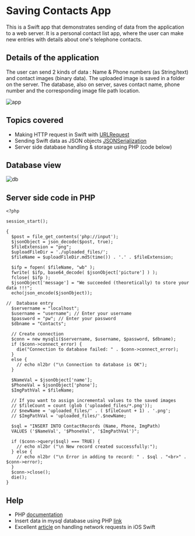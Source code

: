 # Saving Contacts App

This is a Swift app that demonstrates sending of data from the application to a web server. It is a personal contact list app, where the user can make new entries with details about one's telephone contacts.

## Details of the application
The user can send 2 kinds of data : Name & Phone numbers (as String/text) and contact images (binary data). The uploaded image is saved in a folder on the server. The database, also on server, saves contact name, phone number and the corresponding image file path location.

![app](https://github.com/d-misra/Swift-Apps/blob/master/Project%203%20-%20Image%20%26%20data%20to%20Server/Thumbnail.png)

## Topics covered
- Making HTTP request in Swift with [URLRequest](https://developer.apple.com/documentation/foundation/urlrequest)
- Sending Swift data as JSON objects [JSONSerialization](https://developer.apple.com/documentation/foundation/jsonserialization)
- Server side database handling & storage using PHP (code below)

## Database view

![db](https://github.com/d-misra/Swift-Apps/blob/master/Project%203%20-%20Image%20%26%20data%20to%20Server/Db.png)

## Server side code in PHP
```
<?php

session_start();

{
  $post = file_get_contents('php://input');
  $jsonObject = json_decode($post, true);
  $fileExtension = "png";
  $uploadFileDir = './uploaded_files/';
  $fileName = $uploadFileDir.md5(time()) . '.' . $fileExtension;

  $ifp = fopen( $fileName, "wb" );
  fwrite( $ifp, base64_decode( $jsonObject['picture'] ) );
  fclose( $ifp );
  $jsonObject['message'] = "We succeeded (theoretically) to store your data !!!";
  echo(json_encode($jsonObject));

//  Database entry
  $servername = "localhost";
  $username = "username"; // Enter your username
  $password = "pw"; // Enter your password
  $dbname = "Contacts";

  // Create connection
  $conn = new mysqli($servername, $username, $password, $dbname);
  if ($conn->connect_error) {
    die("Connection to database failed: " . $conn->connect_error);
  }
  else {
    // echo nl2br ("\n Connection to database is OK");
  }

  $NameVal = $jsonObject['name'];
  $PhoneVal = $jsonObject['phone'];
  $ImgPathVal = $fileName;

  // If you want to assign incremental values to the saved images
  // $fileCount = count (glob ('uploaded_files/*.png'));
  // $newName = 'uploaded_files/' . ( $fileCount + 1) . '.png';
  // $ImgPathVal = 'uploaded_files/'.$newName;

  $sql = "INSERT INTO ContactRecords (Name, Phone, ImgPath)
  VALUES ('$NameVal', '$PhoneVal', '$ImgPathVal')";

  if ($conn->query($sql) === TRUE) {
    // echo nl2br ("\n New record created successfully:");
  } else {
    // echo nl2br ("\n Error in adding to record: " . $sql . "<br>" . $conn->error);
  }
  $conn->close();
  die();
}
```

## Help

- PHP [documentation](https://www.php.net/)
- Insert data in mysql database using PHP [link](https://www.w3schools.com/php/php_mysql_insert.asp)
- Excellent [article](https://matteomanferdini.com/network-requests-rest-apis-ios-swift/) on handling network requests in iOS Swift
